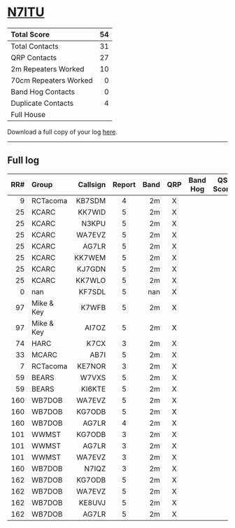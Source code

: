# [N7ITU](https://www.qrz.com/db/N7ITU)

| Total Score           |   54 |
|:----------------------|-----:|
| Total Contacts        |   31 |
| QRP Contacts          |   27 |
| 2m Repeaters Worked   |   10 |
| 70cm Repeaters Worked |    0 |
| Band Hog Contacts     |    0 |
| Duplicate Contacts    |    4 |
| Full House            |      |

Download a full copy of your log [here](/results/N7ITU/log.csv).

---

## Full log


|   RR# | Group      |   Callsign |  Report  |   Band |  QRP  |  Band Hog  |   QSO Score |
|------:|:-----------|-----------:|:--------:|-------:|:-----:|:----------:|------------:|
|     9 | RCTacoma   |     KB7SDM |    4     |     2m |   X   |            |           2 |
|    25 | KCARC      |     KK7WID |    5     |     2m |   X   |            |           2 |
|    25 | KCARC      |      N3KPU |    5     |     2m |   X   |            |           2 |
|    25 | KCARC      |     WA7EVZ |    5     |     2m |   X   |            |           2 |
|    25 | KCARC      |      AG7LR |    5     |     2m |   X   |            |           2 |
|    25 | KCARC      |     KK7WEM |    5     |     2m |   X   |            |           2 |
|    25 | KCARC      |     KJ7GDN |    5     |     2m |   X   |            |           2 |
|    25 | KCARC      |     KK7WLO |    5     |     2m |   X   |            |           2 |
|     0 | nan        |     KF7SDL |    5     |    nan |   X   |            |           2 |
|    97 | Mike & Key |      K7WFB |    5     |     2m |   X   |            |           2 |
|    97 | Mike & Key |      AI7OZ |    5     |     2m |   X   |            |           2 |
|    74 | HARC       |       K7CX |    3     |     2m |   X   |            |           2 |
|    33 | MCARC      |       AB7I |    5     |     2m |   X   |            |           2 |
|     7 | RCTacoma   |     KE7NOR |    3     |     2m |   X   |            |           2 |
|    59 | BEARS      |      W7VXS |    5     |     2m |   X   |            |           2 |
|    59 | BEARS      |     KI6KTE |    5     |     2m |   X   |            |           2 |
|   160 | WB7DOB     |     WA7EVZ |    5     |     2m |   X   |            |           2 |
|   160 | WB7DOB     |     KG7ODB |    5     |     2m |   X   |            |           2 |
|   160 | WB7DOB     |      AG7LR |    4     |     2m |   X   |            |           2 |
|   101 | WWMST      |     KG7ODB |    3     |     2m |   X   |            |           2 |
|   101 | WWMST      |      AG7LR |    3     |     2m |   X   |            |           2 |
|   101 | WWMST      |     WA7EVZ |    3     |     2m |   X   |            |           2 |
|   160 | WB7DOB     |      N7IQZ |    3     |     2m |   X   |            |           2 |
|   162 | WB7DOB     |     KG7ODB |    5     |     2m |   X   |            |           2 |
|   162 | WB7DOB     |     WA7EVZ |    5     |     2m |   X   |            |           2 |
|   162 | WB7DOB     |     KE8UVJ |    5     |     2m |   X   |            |           2 |
|   162 | WB7DOB     |      AG7LR |    5     |     2m |   X   |            |           2 |